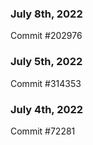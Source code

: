 ### July 8th, 2022

Commit #202976

### July 5th, 2022

Commit #314353


### July 4th, 2022

Commit #72281
